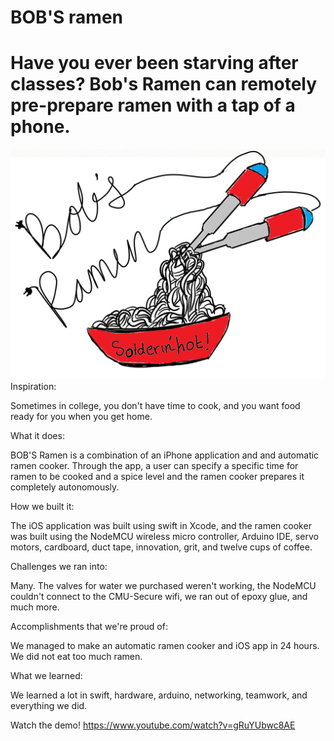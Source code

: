 # BOB'S ramen
# Have you ever been starving after classes? Bob's Ramen can remotely pre-prepare ramen with a tap of a phone.
![Alt text](https://github.com/vidhartbhatia/BOBS-ramen/blob/master/bob's%20ramen/bob's%20ramen/Assets.xcassets/Ramen-1.imageset/Ramen.png?raw=true)
Inspiration:

Sometimes in college, you don't have time to cook, and you want food ready for you when you get home.

What it does:

BOB'S Ramen is a combination of an iPhone application and and automatic ramen cooker. Through the app, a user can specify a specific time for ramen to be cooked and a spice level and the ramen cooker prepares it completely autonomously.

How we built it:

The iOS application was built using swift in Xcode, and the ramen cooker was built using the NodeMCU wireless micro controller, Arduino IDE, servo motors, cardboard, duct tape, innovation, grit, and twelve cups of coffee.

Challenges we ran into:

Many. The valves for water we purchased weren't working, the NodeMCU couldn't connect to the CMU-Secure wifi, we ran out of epoxy glue, and much more.

Accomplishments that we're proud of:

We managed to make an automatic ramen cooker and iOS app in 24 hours. We did not eat too much ramen.

What we learned:

We learned a lot in swift, hardware, arduino, networking, teamwork, and everything we did.

Watch the demo! https://www.youtube.com/watch?v=gRuYUbwc8AE
